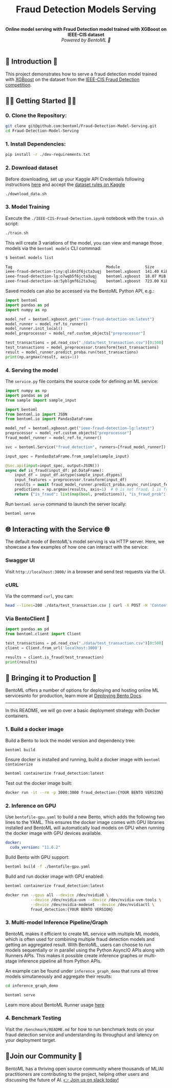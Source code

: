 <div align="center">
    <h1 align="center">Fraud Detection Models Serving</h1>
    <br>
    <strong>Online model serving with Fraud Detection model trained with XGBoost on IEEE-CIS dataset<br></strong>
    <i>Powered by BentoML 🍱</i>
    <br>
</div>
<br>

## 📖 Introduction 📖
This project demonstrates how to serve a fraud detection model trained with [XGBoost]() on the 
dataset from the [IEEE-CIS Fraud Detection competition](https://www.kaggle.com/competitions/ieee-fraud-detection/data).


## 🏃‍♂️ Getting Started 🏃‍♂️

### 0. Clone the Repository:

```bash
git clone git@github.com:bentoml/Fraud-Detection-Model-Serving.git
cd Fraud-Detection-Model-Serving
```

### 1. Install Dependencies:
```bash
pip install -r ./dev-requirements.txt
```

### 2. Download dataset

Before downloading, set up your Kaggle API Credentials following instructions 
[here](https://github.com/Kaggle/kaggle-api#api-credentials) and accept the [dataset 
rules on Kaggle](https://www.kaggle.com/competitions/ieee-fraud-detection/data)

```bash
./download_data.sh
```

### 3. Model Training

Execute the `./IEEE-CIS-Fraud-Detection.ipynb` notebook with the `train.sh` script:
```bash
./train.sh
```

This will create 3 variations of the model, you can view and manage those models via the 
`bentoml models`  CLI commnad:

```bash
$ bentoml models list

Tag                                         Module           Size        Creation Time
ieee-fraud-detection-tiny:qli6n3f6jcta3uqj  bentoml.xgboost  141.40 KiB  2023-03-08 23:03:36
ieee-fraud-detection-lg:o7wqb5f6jcta3uqj    bentoml.xgboost  18.07 MiB   2023-03-08 23:03:17
ieee-fraud-detection-sm:5yblgmf6i2ta3uqj    bentoml.xgboost  723.00 KiB  2023-03-08 22:52:16
```

Saved models can also be accessed via the BentoML Python API, e.g.:

```python
import bentoml
import pandas as pd
import numpy as np

model_ref = bentoml.xgboost.get("ieee-fraud-detection-sm:latest")
model_runner = model_ref.to_runner()
model_runner.init_local()
model_preprocessor = model_ref.custom_objects["preprocessor"]

test_transactions = pd.read_csv("./data/test_transaction.csv")[0:500]
test_transactions = model_preprocessor.transform(test_transactions)
result = model_runner.predict_proba.run(test_transactions)
print(np.argmax(result, axis=1))
```


### 4. Serving the model

The `service.py` file contains the source code for defining an ML service:

```python
import numpy as np
import pandas as pd
from sample import sample_input

import bentoml
from bentoml.io import JSON
from bentoml.io import PandasDataFrame

model_ref = bentoml.xgboost.get("ieee-fraud-detection-lg:latest")
preprocessor = model_ref.custom_objects["preprocessor"]
fraud_model_runner = model_ref.to_runner()

svc = bentoml.Service("fraud_detection", runners=[fraud_model_runner])

input_spec = PandasDataFrame.from_sample(sample_input)

@svc.api(input=input_spec, output=JSON())
async def is_fraud(input_df: pd.DataFrame):
    input_df = input_df.astype(sample_input.dtypes)
    input_features = preprocessor.transform(input_df)
    results = await fraud_model_runner.predict_proba.async_run(input_features)
    predictions = np.argmax(results, axis=1)  # 0 is not fraud, 1 is fraud
    return {"is_fraud": list(map(bool, predictions)), "is_fraud_prob": results[:, 1]}
```


Run `bentoml serve` command to launch the server locally:

```bash
bentoml serve
```

## 🌐 Interacting with the Service 🌐
The default mode of BentoML's model serving is via HTTP server. Here, we showcase a few examples of how one can interact with the service:
### Swagger UI
Visit `http://localhost:3000/` in a browser and send test requests via the UI.

### cURL
Via the command `curl`, you can:
```bash
head --lines=200 ./data/test_transaction.csv | curl -X POST -H 'Content-Type: text/csv' --data-binary @- http://0.0.0.0:3000/is_fraud
```

### Via BentoClient 🐍
```python
import pandas as pd
from bentoml.client import Client

test_transactions = pd.read_csv("./data/test_transaction.csv")[0:500]
client = Client.from_url('localhost:3000')

results = client.is_fraud(test_transaction)
print(results)
```


## 🚀 Bringing it to Production 🚀
BentoML offers a number of options for deploying and hosting online ML servicesinto
for production, learn more at [Deploying Bento Docs](https://docs.bentoml.org/en/latest/concepts/deploy.html).

---

In this README, we will go over a basic deployment strategy with Docker containers.


### 1. Build a docker image

Build a Bento to lock the model version and dependency tree:
```bash
bentoml build
```

Ensure docker is installed and running, build a docker image with `bentoml containerize`
```bash
bentoml containerize fraud_detection:latest
```

Test out the docker image built:

```bash
docker run -it --rm -p 3000:3000 fraud_detection:{YOUR BENTO VERSION}
```

### 2. Inference on GPU

Use `bentofile-gpu.yaml` to build a new Bento, which adds the following two lines to the YAML.
This ensures the docker image comes with GPU libraries installed and BentoML will automatically
load models on GPU when running the docker image with GPU devices available.

```yaml
docker:
  cuda_version: "11.6.2"
```

Build Bento with GPU support:
```bash
bentoml build -f ./bentofile-gpu.yaml
```

Build and run docker image with GPU enabled:
```bash
bentoml containerize fraud_detection:latest

docker run --gpus all --device /dev/nvidia0 \
           --device /dev/nvidia-uvm --device /dev/nvidia-uvm-tools \
           --device /dev/nvidia-modeset --device /dev/nvidiactl \
           fraud_detection:{YOUR BENTO VERSION}
```

### 3. Multi-model Inference Pipeline/Graph

BentoML makes it efficient to create ML service with multiple ML models, which is often used for combining
multiple fraud detection models and getting an aggregated result. With BentoML, users can choose to run
models sequentially or in parallel using the Python AsyncIO APIs along with Runners APIs. This makes
it possible create inference graphes or multi-stage inference pipeline all from Python APIs.

An example can be found under `inference_graph_demo` that runs all three models simutaneously and 
aggregate their results:

```bash
cd inference_graph_demo

bentoml serve
```

Learn more about BentoML Runner usage [here](https://docs.bentoml.org/en/latest/concepts/runner.html)


### 4. Benchmark Testing

Visit the `/benchmark/README.md` for how to run benchmark tests on your fraud detection service and 
understanding its throughput and latency on your deployment target.


## 👥Join our Community 👥

BentoML has a thriving open source community where thousands of ML/AI practitioners are contributing to the project, helping other users and discussing the future of AI. [👉 Join us on slack today!](https://l.bentoml.com/join-slack)
